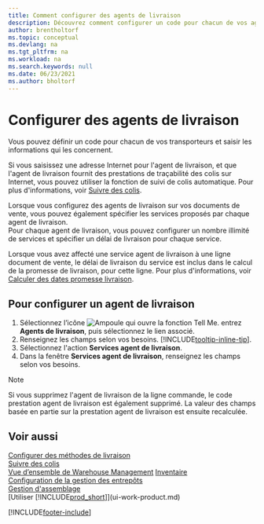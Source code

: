 ```yaml
---
title: Comment configurer des agents de livraison
description: Découvrez comment configurer un code pour chacun de vos agents de livraison et saisir des informations descriptives concernant chacun d’entre eux et les services qu’ils proposent.
author: brentholtorf
ms.topic: conceptual
ms.devlang: na
ms.tgt_pltfrm: na
ms.workload: na
ms.search.keywords: null
ms.date: 06/23/2021
ms.author: bholtorf
---
```

# Configurer des agents de livraison
Vous pouvez définir un code pour chacun de vos transporteurs et saisir les informations qui les concernent.  

Si vous saisissez une adresse Internet pour l'agent de livraison, et que l'agent de livraison fournit des prestations de traçabilité des colis sur Internet, vous pouvez utiliser la fonction de suivi de colis automatique. Pour plus d'informations, voir [Suivre des colis](sales-how-track-packages.md).

Lorsque vous configurez des agents de livraison sur vos documents de vente, vous pouvez également spécifier les services proposés par chaque agent de livraison.  
Pour chaque agent de livraison, vous pouvez configurer un nombre illimité de services et spécifier un délai de livraison pour chaque service.  

Lorsque vous avez affecté une service agent de livraison à une ligne document de vente, le délai de livraison du service est inclus dans le calcul de la promesse de livraison, pour cette ligne. Pour plus d'informations, voir [Calculer des dates promesse livraison](sales-how-to-calculate-order-promising-dates.md).

## Pour configurer un agent de livraison  
1.  Sélectionnez l’icône ![Ampoule qui ouvre la fonction Tell Me.](media/ui-search/search_small.png "Dites-moi ce que vous voulez faire") entrez **Agents de livraison**, puis sélectionnez le lien associé.  
2.  Renseignez les champs selon vos besoins. [!INCLUDE[tooltip-inline-tip](includes/tooltip-inline-tip_md.md)].  
3.  Sélectionnez l'action **Services agent de livraison**.
4. Dans la fenêtre **Services agent de livraison**, renseignez les champs selon vos besoins.

> [!NOTE]  
>  Si vous supprimez l'agent de livraison de la ligne commande, le code prestation agent de livraison est également supprimé. La valeur des champs basée en partie sur la prestation agent de livraison est ensuite recalculée.  

## Voir aussi
[Configurer des méthodes de livraison](sales-how-set-up-shipment-methods.md)  
[Suivre des colis](sales-how-track-packages.md)    
[Vue d’ensemble de Warehouse Management](design-details-warehouse-management.md)
[Inventaire](inventory-manage-inventory.md)  
[Configuration de la gestion des entrepôts](warehouse-setup-warehouse.md)     
[Gestion d'assemblage](assembly-assemble-items.md)    
[Utiliser [!INCLUDE[prod_short](includes/prod_short.md)]](ui-work-product.md)  


[!INCLUDE[footer-include](includes/footer-banner.md)]